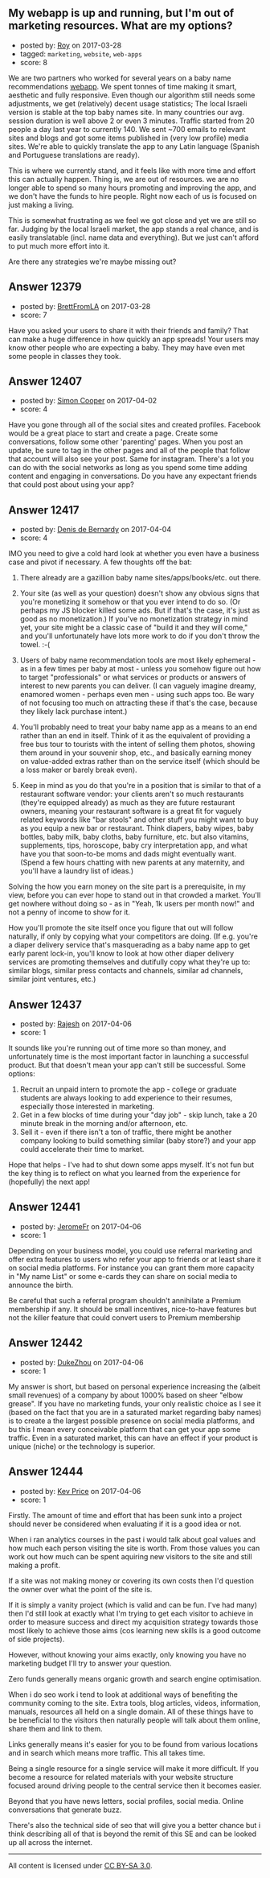 ## My webapp is up and running, but I'm out of marketing resources. What are my options?

- posted by: [Roy](https://stackexchange.com/users/425453/roy) on 2017-03-28
- tagged: `marketing`, `website`, `web-apps`
- score: 8

We are two partners who worked for several years on a baby name recommendations [webapp][1]. We spent tonnes of time making it smart, aesthetic and fully responsive. Even though our algorithm still needs some adjustments, we get (relatively) decent usage statistics; The local Israeli version is stable at the top baby names site. In many countries our avg. session duration is well above 2 or even 3 minutes. Traffic started from 20 people a day last year to currently 140. We sent ~700 emails to relevant sites and blogs and got some items published in (very low profile) media sites. We're able to quickly translate the app to any Latin language (Spanish and Portuguese translations are ready). 

This is where we currently stand, and it feels like with more time and effort this can actually happen. Thing is, we are out of resources. we are no longer able to spend so many hours promoting and improving the app, and we don't have the funds to hire people. Right now each of us is focused on just making a living.

This is somewhat frustrating as we feel we got close and yet we are still so far. Judging by the local Israeli market, the app stands a real chance, and is easily translatable (incl. name data and everything). But we just can't afford to put much more effort into it.

Are there any strategies we're maybe missing out? 


  [1]: http://en.thenamestork.com


## Answer 12379

- posted by: [BrettFromLA](https://stackexchange.com/users/2813127/brettfromla) on 2017-03-28
- score: 7

Have you asked your users to share it with their friends and family? That can make a huge difference in how quickly an app spreads!  Your users may know other people who are expecting a baby. They may have even met some people in classes they took.


## Answer 12407

- posted by: [Simon Cooper](https://stackexchange.com/users/86381/simon-cooper) on 2017-04-02
- score: 4

Have you gone through all of the social sites and created profiles.  Facebook would be a great place to start and create a page.  Create some conversations, follow some other 'parenting' pages.  When you post an update, be sure to tag in the other pages and all of the people that follow that account will also see your post.  Same for instagram.  There's a lot you can do with the social networks as long as you spend some time adding content and engaging in conversations. Do you have any expectant friends that could post about using your app?


## Answer 12417

- posted by: [Denis de Bernardy](https://stackexchange.com/users/182468/denis-de-bernardy) on 2017-04-04
- score: 4

IMO you need to give a cold hard look at whether you even have a business case and pivot if necessary. A few thoughts off the bat:

1. There already are a gazillion baby name sites/apps/books/etc. out there.

2. Your site (as well as your question) doesn't show any obvious signs that you're monetizing it somehow or that you ever intend to do so. (Or perhaps my JS blocker killed some ads. But if that's the case, it's just as good as no monetization.) If you've no monetization strategy in mind yet, your site might be a classic case of "build it and they will come," and you'll unfortunately have lots more work to do if you don't throw the towel. :-(

3. Users of baby name recommendation tools are most likely ephemeral - as in a few times per baby at most - unless you somehow figure out how to target "professionals" or what services or products or answers of interest to new parents you can deliver. (I can vaguely imagine dreamy, enamored women - perhaps even men - using such apps too. Be wary of not focusing too much on attracting these if that's the case, because they likely lack purchase intent.)

4. You'll probably need to treat your baby name app as a means to an end rather than an end in itself. Think of it as the equivalent of providing a free bus tour to tourists with the intent of selling them photos, showing them around in your souvenir shop, etc., and basically earning money on value-added extras rather than on the service itself (which should be a loss maker or barely break even).

5. Keep in mind as you do that you're in a position that is similar to that of a restaurant software vendor: your clients aren't so much restaurants (they're equipped already) as much as they are future restaurant owners, meaning your restaurant software is a great fit for vaguely related keywords like "bar stools" and other stuff you might want to buy as you equip a new bar or restaurant. Think diapers, baby wipes, baby bottles, baby milk, baby cloths, baby furniture, etc. but also vitamins, supplements, tips, horoscope, baby cry interpretation app, and what have you that soon-to-be moms and dads might eventually want. (Spend a few hours chatting with new parents at any maternity, and you'll have a laundry list of ideas.)

Solving the how you earn money on the site part is a prerequisite, in my view, before you can ever hope to stand out in that crowded a market. You'll get nowhere without doing so - as in "Yeah, 1k users per month now!" and not a penny of income to show for it.

How you'll promote the site itself once you figure that out will follow naturally, if only by copying what your competitors are doing. (If e.g. you're a diaper delivery service that's masquerading as a baby name app to get early parent lock-in, you'll know to look at how other diaper delivery services are promoting themselves and dutifully copy what they're up to: similar blogs, similar press contacts and channels, similar ad channels, similar joint ventures, etc.)



## Answer 12437

- posted by: [Rajesh](https://stackexchange.com/users/5018485/rajesh) on 2017-04-06
- score: 1

It sounds like you're running out of time more so than money, and unfortunately time is the most important factor in launching a successful product.  But that doesn't mean your app can't still be successful.  Some options:

 1. Recruit an unpaid intern to promote the app - college or graduate students are always looking to add experience to their resumes, especially those interested in marketing.
 2. Get in a few blocks of time during your "day job" - skip lunch, take a 20 minute break in the morning and/or afternoon, etc.
 3. Sell it - even if there isn't a ton of traffic, there might be another company looking to build something similar (baby store?) and your app could accelerate their time to market.

Hope that helps - I've had to shut down some apps myself.  It's not fun but the key thing is to reflect on what you learned from the experience for (hopefully) the next app!


## Answer 12441

- posted by: [JeromeFr](https://stackexchange.com/users/4346469/jeromefr) on 2017-04-06
- score: 1

Depending on your business model, you could use referral marketing and offer extra features to users who refer your app to friends or at least share it on social media platforms. For instance you can grant them more capacity in "My name List" or some e-cards they can share on social media to announce the birth.

Be careful that such a referral program shouldn't annihilate a Premium membership if any. It should be small incentives, nice-to-have features but not the killer feature that could convert users to Premium membership


## Answer 12442

- posted by: [DukeZhou](https://stackexchange.com/users/4146639/dukezhou) on 2017-04-06
- score: 1

My answer is short, but based on personal experience increasing the (albeit small revenues) of a company by about 1000% based on sheer "elbow grease".  If you have no marketing funds, your only realistic choice as I see it (based on the fact that you are in a saturated market regarding baby names) is to create a the largest possible presence on social media platforms, and bu this I mean every conceivable platform that can get your app some traffic.  Even in a saturated market, this can have an effect if your product is unique (niche) or the technology is superior.   


## Answer 12444

- posted by: [Kev Price](https://stackexchange.com/users/1109274/kev-price) on 2017-04-06
- score: 1

Firstly. The amount of time and effort that has been sunk into a project should never be considered when evaluating if it is a good idea or not.

When i ran analytics courses in the past i would talk about goal values and how much each person visiting the site is worth. From those values you can work out how much can be spent aquiring new visitors to the site and still making a profit.

If a site was not making money or covering its own costs then I'd question the owner over what the point of the site is.

If it is simply a vanity project (which is valid and can be fun. I've had many) then I'd still look at exactly what I'm trying to get each visitor to achieve in order to measure success and direct my acquisition strategy towards those most likely to achieve those aims (cos learning new skills is a good outcome of side projects).

However, without knowing your aims exactly, only knowing you have no marketing budget I'll try to answer your question.

Zero funds generally means organic growth and search engine optimisation.

When i do seo work i tend to look at additional ways of benefiting the community coming to the site. Extra tools, blog articles, videos, information, manuals, resources all held on a single domain. All of these things have to be beneficial to the visitors then naturally people will talk about them online, share them and link to them.

Links generally means it's easier for you to be found from various locations and in search which means more traffic. This all takes time.

Being a single resource for a single service will make it more difficult. If you become a resource for related materials with your website structure focused around driving people to the central service then it becomes easier.

Beyond that you have news letters, social profiles, social media. Online conversations that generate buzz.

There's also the technical side of seo that will give you a better chance but i think describing all of that is beyond the remit of this SE and can be looked up all across the internet.



---

All content is licensed under [CC BY-SA 3.0](https://creativecommons.org/licenses/by-sa/3.0/).
